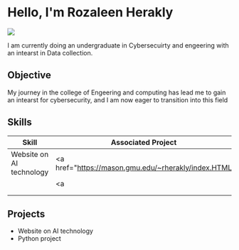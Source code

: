 # Hello, I'm Rozaleen Herakly 
<a href="https://linkedin.com"><img src="https://img.shields.io/badge/-LinkedIn-0072b1?&style=for-the-badge&logo=linkedin&logoColor=white" /></a>

I am currently doing an undergraduate in Cybersecuirty and engeering with an intearst in Data collection. 

## Objective

My journey in the college of Engeering and computing has lead me to gain an intearst for cybersecurity, and I am now eager to transition into this field

## Skills

| Skill                                         | Associated Project         |
|-----------------------------------------------|----------------------------|
| Website on AI technology                     | <a href="https://mason.gmu.edu/~rherakly/index.HTML</a>|
|  | <a </a>|
|             | |
| | |


## Projects
- Website on AI technology 
- Python project 
